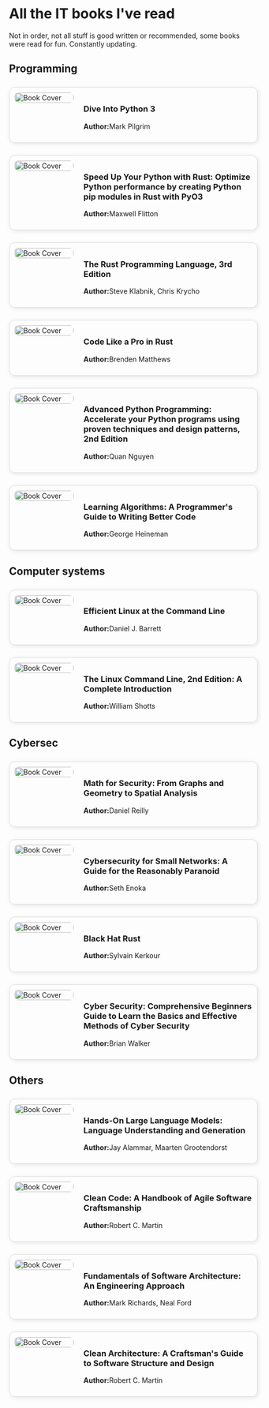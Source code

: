 
# All the IT books I've read

Not in order, not all stuff is good written or recommended, some books were read for fun. Constantly updating.

## Programming
<!------------------------------------------------------------------------------>
<div style="display: flex; align-items: flex-start; gap: 20px; padding: 10px; border: 1px solid #ddd; border-radius: 12px; box-shadow: 2px 2px 8px rgba(0,0,0,0.1); margin-top: 25px; ">
<!-- Book Cover -->
   <div style="flex: 0 0 120px;">
    <img src="{{site.url}}/images/books/6919462.jpg" alt="Book Cover" style="width: 100%; border-radius: 8px;"/>
  </div>
  <!-- Book Info -->
  <div style="flex: 1;">
    <h3>Dive Into Python 3</h3>
    <p><strong>Author:</strong>Mark Pilgrim</p>

     
 </div>
</div>

<!------------------------------------------------------------------------------>
<div style="display: flex; align-items: flex-start; gap: 20px; padding: 10px; border: 1px solid #ddd; border-radius: 12px; box-shadow: 2px 2px 8px rgba(0,0,0,0.1); margin-top: 25px; ">
<!-- Book Cover -->
   <div style="flex: 0 0 120px;">
    <img src="{{site.url}}/images/books/59893709.jpg" alt="Book Cover" style="width: 100%; border-radius: 8px;"/>
  </div>
  <!-- Book Info -->
  <div style="flex: 1;">
    <h3>Speed Up Your Python with Rust: Optimize Python performance by creating Python pip modules in Rust with PyO3</h3>
    <p><strong>Author:</strong>Maxwell Flitton</p>

     
 </div>
</div>

<!------------------------------------------------------------------------------>
<div style="display: flex; align-items: flex-start; gap: 20px; padding: 10px; border: 1px solid #ddd; border-radius: 12px; box-shadow: 2px 2px 8px rgba(0,0,0,0.1); margin-top: 25px; ">
<!-- Book Cover -->
   <div style="flex: 0 0 120px;">
    <img src="{{site.url}}/images/books/230337126.jpg" alt="Book Cover" style="width: 100%; border-radius: 8px;"/>
  </div>
  <!-- Book Info -->
  <div style="flex: 1;">
    <h3>The Rust Programming Language, 3rd Edition</h3>
    <p><strong>Author:</strong>Steve Klabnik, Chris Krycho</p>

     
 </div>
</div>

<!------------------------------------------------------------------------------>
<div style="display: flex; align-items: flex-start; gap: 20px; padding: 10px; border: 1px solid #ddd; border-radius: 12px; box-shadow: 2px 2px 8px rgba(0,0,0,0.1); margin-top: 25px; ">
<!-- Book Cover -->
   <div style="flex: 0 0 120px;">
    <img src="{{site.url}}/images/books/60509158.jpg" alt="Book Cover" style="width: 100%; border-radius: 8px;"/>
  </div>
  <!-- Book Info -->
  <div style="flex: 1;">
    <h3>Code Like a Pro in Rust</h3>
    <p><strong>Author:</strong>Brenden Matthews</p>

     
 </div>
</div>

<!------------------------------------------------------------------------------>
<div style="display: flex; align-items: flex-start; gap: 20px; padding: 10px; border: 1px solid #ddd; border-radius: 12px; box-shadow: 2px 2px 8px rgba(0,0,0,0.1); margin-top: 25px; ">
<!-- Book Cover -->
   <div style="flex: 0 0 120px;">
    <img src="{{site.url}}/images/books/61401602.jpg" alt="Book Cover" style="width: 100%; border-radius: 8px;"/>
  </div>
  <!-- Book Info -->
  <div style="flex: 1;">
    <h3>Advanced Python Programming: Accelerate your Python programs using proven techniques and design patterns, 2nd Edition</h3>
    <p><strong>Author:</strong>Quan Nguyen</p>

     
 </div>
</div>

<!------------------------------------------------------------------------------>
<div style="display: flex; align-items: flex-start; gap: 20px; padding: 10px; border: 1px solid #ddd; border-radius: 12px; box-shadow: 2px 2px 8px rgba(0,0,0,0.1); margin-top: 25px; ">
<!-- Book Cover -->
   <div style="flex: 0 0 120px;">
    <img src="{{site.url}}/images/books/59018209.jpg" alt="Book Cover" style="width: 100%; border-radius: 8px;"/>
  </div>
  <!-- Book Info -->
  <div style="flex: 1;">
    <h3>Learning Algorithms: A Programmer's Guide to Writing Better Code</h3>
    <p><strong>Author:</strong>George Heineman</p>

     
 </div>
</div>


## Computer systems
<!------------------------------------------------------------------------------>
<div style="display: flex; align-items: flex-start; gap: 20px; padding: 10px; border: 1px solid #ddd; border-radius: 12px; box-shadow: 2px 2px 8px rgba(0,0,0,0.1); margin-top: 25px; ">
<!-- Book Cover -->
   <div style="flex: 0 0 120px;">
    <img src="{{site.url}}/images/books/59841860.jpg" alt="Book Cover" style="width: 100%; border-radius: 8px;"/>
  </div>
  <!-- Book Info -->
  <div style="flex: 1;">
    <h3>Efficient Linux at the Command Line</h3>
    <p><strong>Author:</strong>Daniel J. Barrett</p>

     
 </div>
</div>

<!------------------------------------------------------------------------------>
<div style="display: flex; align-items: flex-start; gap: 20px; padding: 10px; border: 1px solid #ddd; border-radius: 12px; box-shadow: 2px 2px 8px rgba(0,0,0,0.1); margin-top: 25px; ">
<!-- Book Cover -->
   <div style="flex: 0 0 120px;">
    <img src="{{site.url}}/images/books/199455828.jpg" alt="Book Cover" style="width: 100%; border-radius: 8px;"/>
  </div>
  <!-- Book Info -->
  <div style="flex: 1;">
    <h3>The Linux Command Line, 2nd Edition: A Complete Introduction</h3>
    <p><strong>Author:</strong>William Shotts</p>

     
 </div>
</div>

## Cybersec
<!------------------------------------------------------------------------------>
<div style="display: flex; align-items: flex-start; gap: 20px; padding: 10px; border: 1px solid #ddd; border-radius: 12px; box-shadow: 2px 2px 8px rgba(0,0,0,0.1); margin-top: 25px; ">
<!-- Book Cover -->
   <div style="flex: 0 0 120px;">
    <img src="{{site.url}}/images/books/61907887.jpg" alt="Book Cover" style="width: 100%; border-radius: 8px;"/>
  </div>
  <!-- Book Info -->
  <div style="flex: 1;">
    <h3>Math for Security: From Graphs and Geometry to Spatial Analysis</h3>
    <p><strong>Author:</strong>Daniel Reilly</p>

     
 </div>
</div>


<!------------------------------------------------------------------------------>
<div style="display: flex; align-items: flex-start; gap: 20px; padding: 10px; border: 1px solid #ddd; border-radius: 12px; box-shadow: 2px 2px 8px rgba(0,0,0,0.1); margin-top: 25px; ">
<!-- Book Cover -->
   <div style="flex: 0 0 120px;">
    <img src="{{site.url}}/images/books/62352279.jpg" alt="Book Cover" style="width: 100%; border-radius: 8px;"/>
  </div>
  <!-- Book Info -->
  <div style="flex: 1;">
    <h3>Cybersecurity for Small Networks: A Guide for the Reasonably Paranoid</h3>
    <p><strong>Author:</strong>Seth Enoka</p>

     
 </div>
</div>

<!------------------------------------------------------------------------------>
<div style="display: flex; align-items: flex-start; gap: 20px; padding: 10px; border: 1px solid #ddd; border-radius: 12px; box-shadow: 2px 2px 8px rgba(0,0,0,0.1); margin-top: 25px; ">
<!-- Book Cover -->
   <div style="flex: 0 0 120px;">
    <img src="{{site.url}}/images/books/black_hat_rust_cover.jpg" alt="Book Cover" style="width: 100%; border-radius: 8px;"/>
  </div>
  <!-- Book Info -->
  <div style="flex: 1;">
    <h3>Black Hat Rust</h3>
    <p><strong>Author:</strong>Sylvain Kerkour</p>

     
 </div>
</div>

<!------------------------------------------------------------------------------>
<div style="display: flex; align-items: flex-start; gap: 20px; padding: 10px; border: 1px solid #ddd; border-radius: 12px; box-shadow: 2px 2px 8px rgba(0,0,0,0.1); margin-top: 25px; ">
<!-- Book Cover -->
   <div style="flex: 0 0 120px;">
    <img src="{{site.url}}/images/books/52018552.jpg" alt="Book Cover" style="width: 100%; border-radius: 8px;"/>
  </div>
  <!-- Book Info -->
  <div style="flex: 1;">
    <h3>Cyber Security: Comprehensive Beginners Guide to Learn the Basics and Effective Methods of Cyber Security</h3>
    <p><strong>Author:</strong>Brian Walker</p>

     
 </div>
</div>


## Others
<!------------------------------------------------------------------------------>
<div style="display: flex; align-items: flex-start; gap: 20px; padding: 10px; border: 1px solid #ddd; border-radius: 12px; box-shadow: 2px 2px 8px rgba(0,0,0,0.1); margin-top: 25px; ">
<!-- Book Cover -->
   <div style="flex: 0 0 120px;">
    <img src="{{site.url}}/images/books/210408850.jpg" alt="Book Cover" style="width: 100%; border-radius: 8px;"/>
  </div>
  <!-- Book Info -->
  <div style="flex: 1;">
    <h3>Hands-On Large Language Models: Language Understanding and Generation</h3>
    <p><strong>Author:</strong>Jay Alammar, Maarten Grootendorst</p>

     
 </div>
</div>

<!------------------------------------------------------------------------------>
<div style="display: flex; align-items: flex-start; gap: 20px; padding: 10px; border: 1px solid #ddd; border-radius: 12px; box-shadow: 2px 2px 8px rgba(0,0,0,0.1); margin-top: 25px; ">
<!-- Book Cover -->
   <div style="flex: 0 0 120px;">
    <img src="{{site.url}}/images/books/clean_code.jpg" alt="Book Cover" style="width: 100%; border-radius: 8px;"/>
  </div>
  <!-- Book Info -->
  <div style="flex: 1;">
    <h3>Clean Code: A Handbook of Agile Software Craftsmanship </h3>
    <p><strong>Author:</strong>Robert C. Martin</p>

     
 </div>
</div>

<!------------------------------------------------------------------------------>
<div style="display: flex; align-items: flex-start; gap: 20px; padding: 10px; border: 1px solid #ddd; border-radius: 12px; box-shadow: 2px 2px 8px rgba(0,0,0,0.1); margin-top: 25px; ">
<!-- Book Cover -->
   <div style="flex: 0 0 120px;">
    <img src="{{site.url}}/images/books/44144493.jpg" alt="Book Cover" style="width: 100%; border-radius: 8px;"/>
  </div>
  <!-- Book Info -->
  <div style="flex: 1;">
    <h3>Fundamentals of Software Architecture: An Engineering Approach</h3>
    <p><strong>Author:</strong>Mark Richards, Neal Ford</p>

     
 </div>
</div>

<!------------------------------------------------------------------------------>
<div style="display: flex; align-items: flex-start; gap: 20px; padding: 10px; border: 1px solid #ddd; border-radius: 12px; box-shadow: 2px 2px 8px rgba(0,0,0,0.1); margin-top: 25px; ">
<!-- Book Cover -->
   <div style="flex: 0 0 120px;">
    <img src="{{site.url}}/images/books/clean_arch.jpg" alt="Book Cover" style="width: 100%; border-radius: 8px;"/>
  </div>
  <!-- Book Info -->
  <div style="flex: 1;">
    <h3>Clean Architecture: A Craftsman's Guide to Software Structure and Design</h3>
    <p><strong>Author:</strong>Robert C. Martin</p>

     
 </div>
</div>
